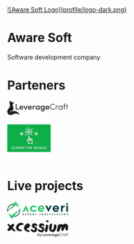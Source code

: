 <div><a href="https://github.com/AwareRO">![Aware Soft Logo](profile/logo-dark.png)</a></div>

# Aware Soft
Software development company

# Parteners
<div><a href="https://leveragecraft.com"><img src="profile/lvg-black.svg" alt="Leverage Craft Logo" width="140"/></a></div>
<div><a href="https://www.linkedin.com/company/scrape-the-world"><img src="profile/scrape_the_world.jpeg" alt="Scrape the world" width="100"/></a></div>

# Live projects
<div><a href="https://aceveri.ro"><img src="profile/Aceveri-main-logo.svg" alt="Aceveri Logo" width="140"/></a></div>
<div><a href="https://xcessium.com"><img src="profile/xcessium_main_logo.svg" alt="Xcessium Logo" width="140"/></a></div>
